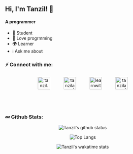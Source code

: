 ## Hi, I'm Tanzil! :wave:


#### A programmer

- :telescope: Student 
- :seedling: Love progrmming  
- :earth_africa: Learner
- :information_source: Ask me about

### :zap: Connect with me:
<div align="center">

[<img alt="tanzil.web | Facebook" width="40px" style="padding:8px 20px" src="https://img-premium.flaticon.com/png/512/733/733547.png?token=exp=1621246748~hmac=a2feb9ef728b203375e98b0400057853" />][facebook]
[<img alt="tanzilamd | Telegram" width="40px" style="padding:8px 20px" src="https://img-premium.flaticon.com/png/512/906/906377.png?token=exp=1621246835~hmac=d661b00199989c36c213864c3c7f40ec" />][telegram]
[<img alt="learnwithtanzil | youtube" width="40px" style="padding:8px 20px" src="https://img-premium.flaticon.com/png/512/1384/1384060.png?token=exp=1621246896~hmac=db37f7249c53a2986ba26b94399c799b">][youtube]
[<img alt="tanzilamd | insta" width="40px" style="padding:8px 20px" src="https://img-premium.flaticon.com/png/512/2111/2111463.png?token=exp=1621246651~hmac=7d9715109cc665796baf8ba91d8a7744">][instagram]
</div>


<br />
<br/>

### :zzz: Github Stats:
<div align="center">

![Tanzil's github status](https://github-readme-stats.vercel.app/api?username=tanzilamd&show_icons=true&theme=merko&card_width=450&hide_border=enable)

![Top Langs](https://github-readme-stats.vercel.app/api/top-langs/?username=tanzilamd&layout=demo&theme=gruvbox&langs_count=15&card_width=490&hide_border=enable)

![Tanzil's wakatime stats](https://github-readme-stats.vercel.app/api/wakatime?username=tanzilamd&theme=gruvbox&card_width=400&hide_border=enable)
</div>





[facebook]: https://facebook.com/tanzil.web
[telegram]: https://t.me/tanzilamd
[youtube]: https://www.youtube.com/channel/UCBy4hBWyBHsRMP8cQT9NRqw
[instagram]: https://www.instagram.com/tanzilamd/





